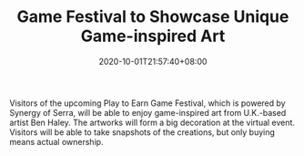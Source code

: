 ﻿---
title: "Game Festival to Showcase Unique Game-inspired Art"
date: 2020-10-01T21:57:40+08:00
lastmod: 2020-10-01T16:45:40+08:00
draft: false
authors: ["Kim"]
description: "Visitors of the upcoming Play to Earn Game Festival, which is powered by Synergy of Serra, will be able to enjoy game-inspired art from U.K.-based artist Ben Haley. The artworks will form a big decoration at the virtual event. Visitors will be able to take snapshots of the creations, but only buying means actual ownership."
featuredImage: "game-festival-to-showcase-unique-game-inspired-art.png"
tags: ["Virtual World","Play to Earn"]
categories: ["news"]
news: ["Virtual World"]
weight: 
lightgallery: true
pinned: false
recommend: false
recommend1: false
---

Visitors of the upcoming Play to Earn Game Festival, which is powered by Synergy of Serra, will be able to enjoy game-inspired art from U.K.-based artist Ben Haley. The artworks will form a big decoration at the virtual event. Visitors will be able to take snapshots of the creations, but only buying means actual ownership.

<!--more-->

